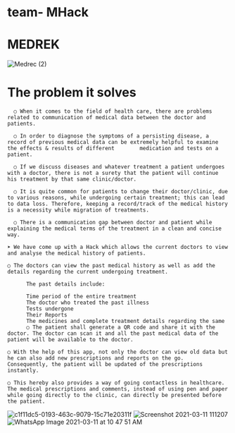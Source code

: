 # team- MHack
# MEDREK

![Medrec (2)](https://user-images.githubusercontent.com/50905257/110743428-06f22000-825e-11eb-974e-d4b49f95d696.png)


# The problem it solves

      ○ When it comes to the field of health care, there are problems related to communication of medical data between the doctor and patients.

      ○ In order to diagnose the symptoms of a persisting disease, a record of previous medical data can be extremely helpful to examine the effects & results of different        medication and tests on a patient.

      ○ If we discuss diseases and whatever treatment a patient undergoes with a doctor, there is not a surety that the patient will continue his treatment by that same clinic/doctor.

      ○ It is quite common for patients to change their doctor/clinic, due to various reasons, while undergoing certain treatment; this can lead to data loss. Therefore, keeping a record/track of the medical history is a necessity while migration of treatments.

      ○ There is a communication gap between doctor and patient while explaining the medical terms of the treatment in a clean and concise way.

    ➤ We have come up with a Hack which allows the current doctors to view and analyse the medical history of patients.

    ○ The doctors can view the past medical history as well as add the details regarding the current undergoing treatment.

          The past details include:

          Time period of the entire treatment
          The doctor who treated the past illness
          Tests undergone
          Their Reports
          The medicines and complete treatment details regarding the same
          ○ The patient shall generate a QR code and share it with the doctor. The doctor can scan it and all the past medical data of the patient will be available to the doctor.

    ○ With the help of this app, not only the doctor can view old data but he can also add new prescriptions and reports on the go.
    Consequently, the patient will be updated of the prescriptions instantly.

    ○ This hereby also provides a way of going contactless in healthcare. The medical prescriptions and comments, instead of using pen and paper while going directly to the clinic, can directly be presented before the patient.



![c1f11dc5-0193-463c-9079-15c71e20311f](https://user-images.githubusercontent.com/50905257/110743744-8f70c080-825e-11eb-9e18-c5b8c63b5543.jpg)
![Screenshot 2021-03-11 111207](https://user-images.githubusercontent.com/50905257/110743729-88e24900-825e-11eb-8646-c8655693e14a.jpg)
![WhatsApp Image 2021-03-11 at 10 47 51 AM](https://user-images.githubusercontent.com/50905257/110743770-97c8fb80-825e-11eb-870f-e424e9ae6694.jpeg)


